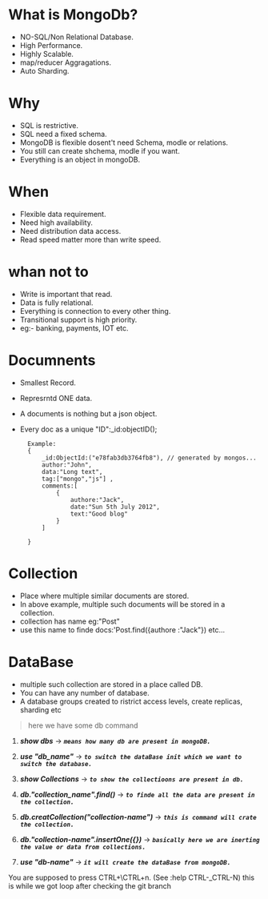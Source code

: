 # What is MongoDb?

- NO-SQL/Non Relational Database.
- High Performance.
- Highly Scalable.
- map/reducer Aggragations.
- Auto Sharding.

# Why

- SQL is restrictive.
- SQL need a fixed schema.
- MongoDB is flexible dosent't need Schema, modle or relations.
- You still can create shchema, modle if you want.
- Everything is an object in mongoDB.

# When

- Flexible data requirement.
- Need high availability.
- Need distribution data access.
- Read speed matter more than write speed.

# whan not to

- Write is important that read.
- Data is fully relational.
- Everything is connection to every other thing.
- Transitional support is high priority.
- eg:- banking, payments, IOT etc.

# Documnents

- Smallest Record.
- Represrntd ONE data.
- A documents is nothing but a json object.
- Every doc as a unique "ID":\_id:objectID();

        Example:
        {
            _id:ObjectId:("e78fab3db3764fb8"), // generated by mongos...
            author:"John",
            data:"Long text",
            tag:["mongo","js"] ,
            comments:[
                {
                    authore:"Jack",
                    date:"Sun 5th July 2012",
                    text:"Good blog"
                }
            ]

        }

# Collection

- Place where multiple similar documents are stored.
- In above example, multiple such documents will be stored in a collection.
- collection has name eg:"Post"
- use this name to finde docs:'Post.find({authore
  :"Jack"}) etc...

# DataBase

- multiple such collection are stored in a place called DB.
- You can have any number of database.
- A database groups created to ristrict access levels, create replicas, sharding etc

> here we have some db command

1. **_show dbs_** -> _**`means how many db are present in mongoDB.`**_

1. **_use "db_name"_** -> _**`to switch the dataBase init which we want to switch the database.`**_

1. **_show Collections_** -> _**`to show the collectioons are present in db.`**_

1. **_db."collection_name".find()_** -> _**`to finde all the data are present in the collection. `**_

1. **_db.creatCollection("collection-name")_** -> _**`this is command will crate the collection.`**_

1. **_db."collection-name".insertOne({})_** -> _**`basically here we are inerting the value or data from collections.`**_

1. **_use "db-name"_** -> _**`it will create the dataBase from mongoDB.`**_

You are supposed to press CTRL+\CTRL+n. (See :help CTRL-\_CTRL-N) this is while we got loop after checking the git branch
